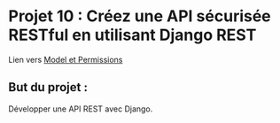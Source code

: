 # Projet 10 : Créez une API sécurisée RESTful en utilisant Django REST

Lien vers [Model et Permissions](https://lucid.app/lucidchart/378041c3-53f8-4496-8309-5a301613f3b2/edit?viewport_loc=-1672%2C20%2C6502%2C2981%2CHWEp-vi-RSFO&invitationId=inv_c7286fd3-34f0-4863-aeff-c0c3a1318607)

## But du projet :

Développer une API REST avec Django.    

